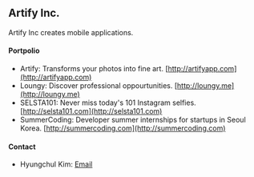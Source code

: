 ## Artify Inc.
Artify Inc creates mobile applications.

#### Portpolio
- Artify: Transforms your photos into fine art. [http://artifyapp.com](http://artifyapp.com)
- Loungy: Discover professional oppourtunities. [http://loungy.me](http://loungy.me)
- SELSTA101: Never miss today's 101 Instagram selfies. [http://selsta101.com](http://selsta101.com)
- SummerCoding: Developer summer internships for startups in Seoul Korea. [http://summercoding.com](http://summercoding.com)

#### Contact
- Hyungchul Kim: [Email](mailto:hc@artifyapp.com)

